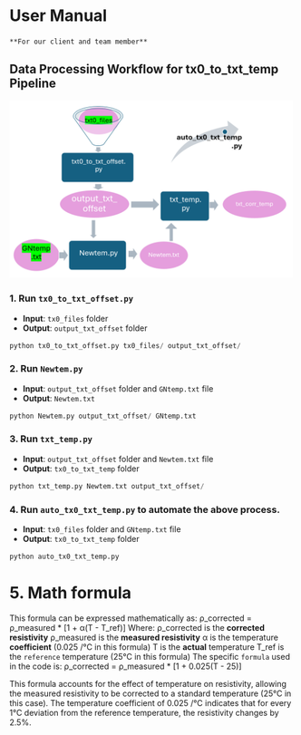 # User Manual

`**For our client and team member**`

## Data Processing Workflow for tx0_to_txt_temp Pipeline

<img src="images/predata.png" alt="Data Preprocessing Workflow" width="500"/>


### 1. Run ```tx0_to_txt_offset.py```

   - **Input**: `tx0_files` folder
   - **Output**: `output_txt_offset` folder

```python
python tx0_to_txt_offset.py tx0_files/ output_txt_offset/

```

### 2. Run ```Newtem.py```


   - **Input**: `output_txt_offset` folder and `GNtemp.txt` file
   - **Output**: `Newtem.txt` 

```python
python Newtem.py output_txt_offset/ GNtemp.txt

```


### 3. Run ```txt_temp.py```

   - **Input**: `output_txt_offset` folder and `Newtem.txt` file
   - **Output**: `tx0_to_txt_temp` folder

```python
python txt_temp.py Newtem.txt output_txt_offset/ 
```

### 4. Run ```auto_tx0_txt_temp.py``` to automate the above process.

   - **Input**: `tx0_files` folder and  `GNtemp.txt` file
   - **Output**: `tx0_to_txt_temp` folder

```python
python auto_tx0_txt_temp.py
```

# 5. Math formula 
This formula can be expressed mathematically as:
ρ_corrected = ρ_measured * [1 + α(T - T_ref)]
Where:
ρ_corrected is the **corrected resistivity**
ρ_measured is the **measured resistivity**
α is the temperature **coefficient** (0.025 /°C in this formula)
T is the **actual** temperature
T_ref is the `reference` temperature (25°C in this formula)
The specific `formula` used in the code is:
ρ_corrected = ρ_measured * [1 + 0.025(T - 25)]

This formula accounts for the effect of temperature on resistivity, allowing the measured resistivity to be corrected to a standard temperature (25°C in this case). The temperature coefficient of 0.025 /°C indicates that for every 1°C deviation from the reference temperature, the resistivity changes by 2.5%.
